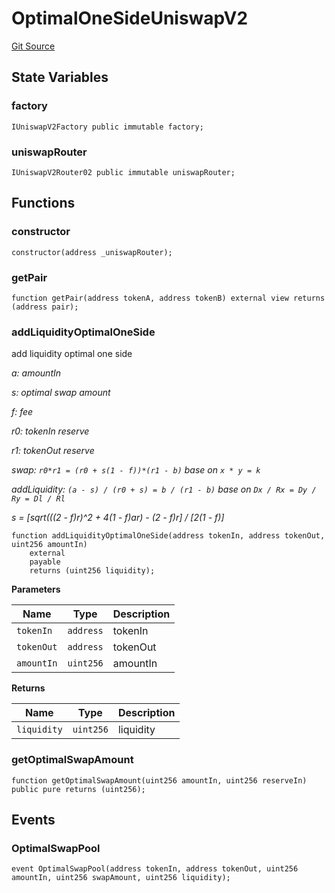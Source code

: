 # OptimalOneSideUniswapV2
[Git Source](https://github.com/EthanOK/swap-token/blob/13da3d986885cf1b59d407dc04bcb82ebe6d3dc8/src/OptimalOneSideUniswapV2.sol)


## State Variables
### factory

```solidity
IUniswapV2Factory public immutable factory;
```


### uniswapRouter

```solidity
IUniswapV2Router02 public immutable uniswapRouter;
```


## Functions
### constructor


```solidity
constructor(address _uniswapRouter);
```

### getPair


```solidity
function getPair(address tokenA, address tokenB) external view returns (address pair);
```

### addLiquidityOptimalOneSide

add liquidity optimal one side

*a: amountIn*

*s: optimal swap amount*

*f: fee*

*r0: tokenIn reserve*

*r1: tokenOut reserve*

*swap: `r0*r1 = (r0 + s(1 - f))*(r1 - b)` base on `x * y = k`*

*addLiquidity: `(a - s) / (r0 + s) = b / (r1 - b)` base on `Dx / Rx = Dy / Ry = Dl / Rl`*

*s = [sqrt(((2 - f)r)^2 + 4(1 - f)ar) - (2 - f)r] / [2(1 - f)]*


```solidity
function addLiquidityOptimalOneSide(address tokenIn, address tokenOut, uint256 amountIn)
    external
    payable
    returns (uint256 liquidity);
```
**Parameters**

|Name|Type|Description|
|----|----|-----------|
|`tokenIn`|`address`|tokenIn|
|`tokenOut`|`address`|tokenOut|
|`amountIn`|`uint256`|amountIn|

**Returns**

|Name|Type|Description|
|----|----|-----------|
|`liquidity`|`uint256`|liquidity|


### getOptimalSwapAmount


```solidity
function getOptimalSwapAmount(uint256 amountIn, uint256 reserveIn) public pure returns (uint256);
```

## Events
### OptimalSwapPool

```solidity
event OptimalSwapPool(address tokenIn, address tokenOut, uint256 amountIn, uint256 swapAmount, uint256 liquidity);
```

